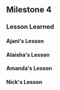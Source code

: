 ## Milestone 4

### Lesson Learned 
#### Ajani's Lesson 
#### Alaisha's Lesson 
#### Amanda's Lesson 
#### Nick's Lesson 